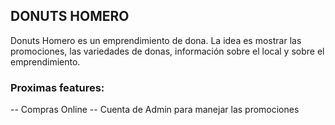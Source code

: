 ## DONUTS HOMERO

Donuts Homero es un emprendimiento de dona. La idea es mostrar las promociones, las variedades de donas, información sobre el local y sobre el emprendimiento.

### Proximas features:
-- Compras Online
-- Cuenta de Admin para manejar las promociones